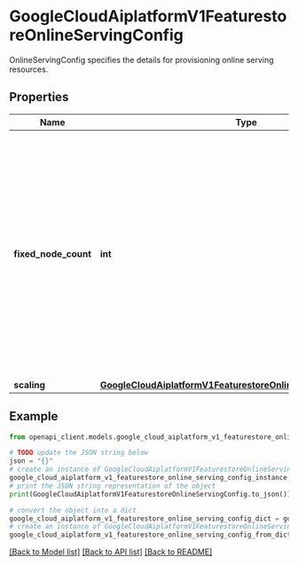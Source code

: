 # GoogleCloudAiplatformV1FeaturestoreOnlineServingConfig

OnlineServingConfig specifies the details for provisioning online serving resources.

## Properties

Name | Type | Description | Notes
------------ | ------------- | ------------- | -------------
**fixed_node_count** | **int** | The number of nodes for the online store. The number of nodes doesn&#39;t scale automatically, but you can manually update the number of nodes. If set to 0, the featurestore will not have an online store and cannot be used for online serving. | [optional] 
**scaling** | [**GoogleCloudAiplatformV1FeaturestoreOnlineServingConfigScaling**](GoogleCloudAiplatformV1FeaturestoreOnlineServingConfigScaling.md) |  | [optional] 

## Example

```python
from openapi_client.models.google_cloud_aiplatform_v1_featurestore_online_serving_config import GoogleCloudAiplatformV1FeaturestoreOnlineServingConfig

# TODO update the JSON string below
json = "{}"
# create an instance of GoogleCloudAiplatformV1FeaturestoreOnlineServingConfig from a JSON string
google_cloud_aiplatform_v1_featurestore_online_serving_config_instance = GoogleCloudAiplatformV1FeaturestoreOnlineServingConfig.from_json(json)
# print the JSON string representation of the object
print(GoogleCloudAiplatformV1FeaturestoreOnlineServingConfig.to_json())

# convert the object into a dict
google_cloud_aiplatform_v1_featurestore_online_serving_config_dict = google_cloud_aiplatform_v1_featurestore_online_serving_config_instance.to_dict()
# create an instance of GoogleCloudAiplatformV1FeaturestoreOnlineServingConfig from a dict
google_cloud_aiplatform_v1_featurestore_online_serving_config_from_dict = GoogleCloudAiplatformV1FeaturestoreOnlineServingConfig.from_dict(google_cloud_aiplatform_v1_featurestore_online_serving_config_dict)
```
[[Back to Model list]](../README.md#documentation-for-models) [[Back to API list]](../README.md#documentation-for-api-endpoints) [[Back to README]](../README.md)


